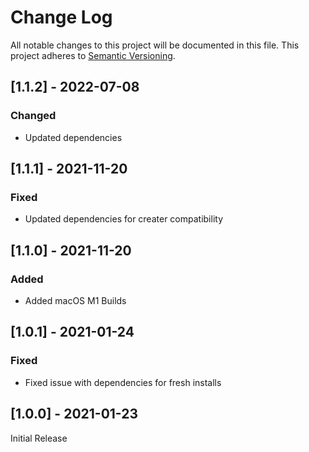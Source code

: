 # Change Log
All notable changes to this project will be documented in this file. This project adheres to [Semantic Versioning](http://semver.org/).

## [1.1.2] - 2022-07-08
### Changed
- Updated dependencies

## [1.1.1] - 2021-11-20
### Fixed
- Updated dependencies for creater compatibility

## [1.1.0] - 2021-11-20
### Added
- Added macOS M1 Builds

## [1.0.1] - 2021-01-24
### Fixed
- Fixed issue with dependencies for fresh installs

## [1.0.0] - 2021-01-23
Initial Release
